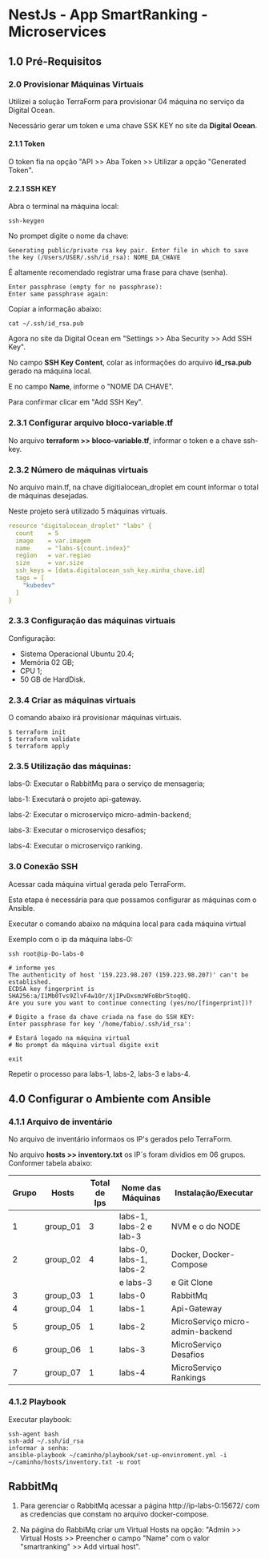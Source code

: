  # NestJs - App SmartRanking - Microservices


## 1.0 Pré-Requisitos


### 2.0 Provisionar Máquinas Virtuais

Utilizei a solução TerraForm para provisionar 04 máquina no serviço da Digital Ocean.

Necessário gerar um token e uma chave SSK KEY no site da **Digital Ocean**.


#### 2.1.1 Token

O token fia na opção "API >> Aba Token >> Utilizar a opção "Generated Token".

#### 2.2.1 SSH KEY

Abra o terminal na máquina local:

```
ssh-keygen
```

No prompet digite o nome da chave:

```
Generating public/private rsa key pair. Enter file in which to save the key (/Users/USER/.ssh/id_rsa): NOME_DA_CHAVE
```

É altamente recomendado registrar uma frase para chave (senha).

```
Enter passphrase (empty for no passphrase):
Enter same passphrase again:
```

Copiar a informação abaixo:

```
cat ~/.ssh/id_rsa.pub
```

Agora no site da Digital Ocean em "Settings >> Aba Security >> Add SSH Key".

No campo **SSH Key Content**, colar as informações do arquivo **id_rsa.pub** gerado na máquina local.

E no campo **Name**, informe o "NOME DA CHAVE".

Para confirmar clicar em "Add SSH Key".


### 2.3.1 Configurar arquivo bloco-variable.tf

No arquivo **terraform >> bloco-variable.tf**, informar o token e a chave ssh-key.

### 2.3.2 Número de máquinas virtuais

No arquivo main.tf, na chave digitialocean_droplet em count informar o total de máquinas desejadas.

Neste projeto será utilizado 5 máquinas virtuais.

``` yaml
resource "digitalocean_droplet" "labs" {
  count    = 5
  image    = var.imagem
  name     = "labs-${count.index}"
  region   = var.regiao
  size     = var.size
  ssh_keys = [data.digitalocean_ssh_key.minha_chave.id]
  tags = [
    "kubedev"
  ]
}
```

### 2.3.3 Configuração das máquinas virtuais

Configuração:

- Sistema Operacional Ubuntu 20.4;
- Memória 02 GB;
- CPU 1;
- 50 GB de HardDisk.


### 2.3.4 Criar as máquinas virtuais

O comando abaixo irá provisionar máquinas virtuais.

```
$ terraform init
$ terraform validate
$ terraform apply
```

### 2.3.5 Utilização das máquinas:

labs-0: Executar o RabbitMq para o serviço de mensageria;

labs-1: Executará o projeto api-gateway.

labs-2: Executar o microserviço micro-admin-backend;

labs-3: Executar o microserviço desafios;

labs-4: Executar o microserviço ranking.


### 3.0 Conexão SSH

Acessar cada máquina virtual gerada pelo TerraForm.

Esta etapa é necessária para que possamos configurar as máquinas com o Ansible.

Executar o comando abaixo na máquina local para cada máquina virtual

Exemplo com o ip da máquina labs-0:

```
ssh root@ip-Do-labs-0

# informe yes
The authenticity of host '159.223.98.207 (159.223.98.207)' can't be established.
ECDSA key fingerprint is SHA256:a/I1Mb0Tvs9ZlvF4w1Or/XjIPvDxsmzWFoBbr5toq0Q.
Are you sure you want to continue connecting (yes/no/[fingerprint])?

# Digite a frase da chave criada na fase do SSH KEY:
Enter passphrase for key '/home/fabio/.ssh/id_rsa':

# Estará logado na máquina virtual
# No prompt da máquina virtual digite exit

exit
```
Repetir o processo para labs-1, labs-2, labs-3 e labs-4.


## 4.0 Configurar o Ambiente com Ansible

### 4.1.1 Arquivo de inventário

No arquivo de inventário informaos os IP's gerados pelo TerraForm.

No arquivo **hosts >> inventory.txt** os IP´s foram dividios em 06 grupos. Conformer tabela abaixo:


| Grupo | Hosts     | Total de Ips | Nome das Máquinas      | Instalação/Executar              | 
|-------|-----------|--------------|------------------------|----------------------------------|
|   1   | group_01  |      3       | labs-1, labs-2 e lab-3 | NVM e o do NODE                  |  
|   2   | group_02  |      4       | labs-0, labs-1, labs-2 | Docker, Docker-Compose           |
|       |           |              | e labs-3               | e Git Clone                      |
|   3   | group_03  |      1       | labs-0                 | RabbitMq                         |  
|   4   | group_04  |      1       | labs-1                 | Api-Gateway                      |  
|   5   | group_05  |      1       | labs-2                 | MicroServiço micro-admin-backend |
|   6   | group_06  |      1       | labs-3                 | MicroServiço Desafios            |  
|   7   | group_07  |      1       | labs-4                 | MicroServiço Rankings            |  


### 4.1.2 Playbook

Executar playbook:

```
ssh-agent bash
ssh-add ~/.ssh/id_rsa
informar a senha:
ansible-playbook ~/caminho/playbook/set-up-envinroment.yml -i ~/caminho/hosts/inventory.txt -u root
```



## RabbitMq

1. Para gerenciar o RabbitMq acessar a página http://ip-labs-0:15672/ com as credencias que constam no arquivo docker-compose.

2. Na página do RabbiMq criar um Virtual Hosts na opção:
 "Admin >> Virtual Hosts >> Preencher o campo "Name" com o valor "smartranking" >> Add virtual host".


